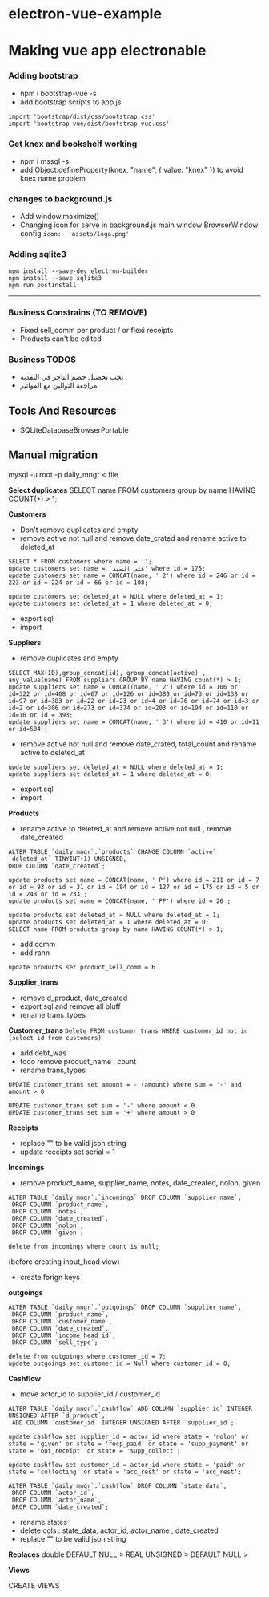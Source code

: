 # electron-vue-example

# Making vue app electronable

### Adding bootstrap

- npm i bootstrap-vue -s 
- add bootstrap scripts to app.js
```
import 'bootstrap/dist/css/bootstrap.css'
import 'bootstrap-vue/dist/bootstrap-vue.css'
```

### Get knex and bookshelf working

- npm i mssql -s
- add Object.defineProperty(knex, "name", { value: "knex" }) to avoid knex name problem

### changes to background.js

- Add window.maximize()
- Changing icon for serve in background.js main window BrowserWindow config `icon:  'assets/logo.png'`

### Adding sqlite3
```
npm install --save-dev electron-builder
npm install --save sqlite3
npm run postinstall
```
---

### Business Constrains (TO REMOVE)

- Fixed sell_comm per product / or flexi receipts
- Products can't be edited


### Business TODOS
- يجب تحصيل خصم التاجر في النقدية 
- مراجعة النوالين مع الفواتير

## Tools And Resources

- SQLiteDatabaseBrowserPortable

## Manual migration
mysql -u root -p daily_mngr < file

**Select duplicates**
SELECT name FROM customers group by name HAVING COUNT(*) > 1;

**Customers**
- Don't remove duplicates and empty
- remove active not null and remove date_crated and rename active to deleted_at 
```
SELECT * FROM customers where name = '';
update customers set name = 'علي السيد' where id = 175;
update customers set name = CONCAT(name, ' 2') where id = 246 or id = 223 or id = 224 or id = 66 or id = 108;

update customers set deleted_at = NULL where deleted_at = 1;
update customers set deleted_at = 1 where deleted_at = 0;
```
- export sql
- import 


**Suppliers**
- remove duplicates and empty

```
SELECT MAX(ID),group_concat(id), group_concat(active) , any_value(name) FROM suppliers GROUP BY name HAVING count(*) > 1;
update suppliers set name = CONCAT(name, ' 2') where id = 106 or id=322 or id=468 or id=67 or id=126 or id=380 or id=73 or id=138 or id=97 or id=383 or id=22 or id=23 or id=4 or id=76 or id=74 or id=3 or id=2 or id=306 or id=273 or id=374 or id=203 or id=194 or id=110 or id=10 or id = 393;
update suppliers set name = CONCAT(name, ' 3') where id = 410 or id=11 or id=504 ;
```
- remove active not null and remove date_crated, total_count and rename active to deleted_at 
```
update suppliers set deleted_at = NULL where deleted_at = 1;
update suppliers set deleted_at = 1 where deleted_at = 0;

```
- export sql
- import 

**Products**
- rename active to deleted_at and remove active not null , remove date_created
```
ALTER TABLE `daily_mngr`.`products` CHANGE COLUMN `active` `deleted_at` TINYINT(1) UNSIGNED,
DROP COLUMN `date_created`;

update products set name = CONCAT(name, ' P') where id = 211 or id = 7 or id = 93 or id = 31 or id = 184 or id = 127 or id = 175 or id = 5 or id = 248 or id = 233 ;
update products set name = CONCAT(name, ' PP') where id = 26 ;

update products set deleted_at = NULL where deleted_at = 1;
update products set deleted_at = 1 where deleted_at = 0;
SELECT name FROM products group by name HAVING COUNT(*) > 1;
```
- add comm
- add rahn

`update products set product_sell_comm = 6`

**Supplier_trans**
- remove d_product, date_created
- export sql and remove all bluff
- rename trans_types

**Customer_trans**
`Delete FROM customer_trans WHERE customer_id not in (select id from customers)`
- add debt_was
- todo remove product_name , count
- rename trans_types
```
UPDATE customer_trans set amount = - (amount) where sum = '-' and amount > 0
--
UPDATE customer_trans set sum = '-' where amount < 0
UPDATE customer_trans set sum = '+' where amount > 0
```

**Receipts**
- replace "\" to be valid json string
- update receipts set serial = 1

**Incomings**

- remove product_name, supplier_name, notes, date_created, nolon, given 
```
ALTER TABLE `daily_mngr`.`incomings` DROP COLUMN `supplier_name`,
 DROP COLUMN `product_name`,
 DROP COLUMN `notes`,
 DROP COLUMN `date_created`,
 DROP COLUMN `nolon`,
 DROP COLUMN `given`;

delete from incomings where count is null;
```
(before creating inout_head view)
- create forign keys

**outgoings**
```
ALTER TABLE `daily_mngr`.`outgoings` DROP COLUMN `supplier_name`,
 DROP COLUMN `product_name`,
 DROP COLUMN `customer_name`,
 DROP COLUMN `date_created`,
 DROP COLUMN `income_head_id`,
 DROP COLUMN `sell_type`;

delete from outgoings where customer_id = 7;
update outgoings set customer_id = Null where customer_id = 0;
```

**Cashflow**
- move actor_id to supplier_id / customer_id
```
ALTER TABLE `daily_mngr`.`cashflow` ADD COLUMN `supplier_id` INTEGER UNSIGNED AFTER `d_product`,
 ADD COLUMN `customer_id` INTEGER UNSIGNED AFTER `supplier_id`;

update cashflow set supplier_id = actor_id where state = 'nolon' or state = 'given' or state = 'recp_paid' or state = 'supp_payment' or state = 'out_receipt' or state = 'supp_collect';

update cashflow set customer_id = actor_id where state = 'paid' or state = 'collecting' or state = 'acc_rest' or state = 'acc_rest';

ALTER TABLE `daily_mngr`.`cashflow` DROP COLUMN `state_data`,
 DROP COLUMN `actor_id`,
 DROP COLUMN `actor_name`,
 DROP COLUMN `date_created`;

```
- rename states !
- delete cols : state_data, actor_id, actor_name , date_created
- replace "\" to be valid json string

**Replaces**
double DEFAULT NULL > REAL
UNSIGNED > 
DEFAULT NULL > 

**Views**

CREATE VIEWS
```
```
